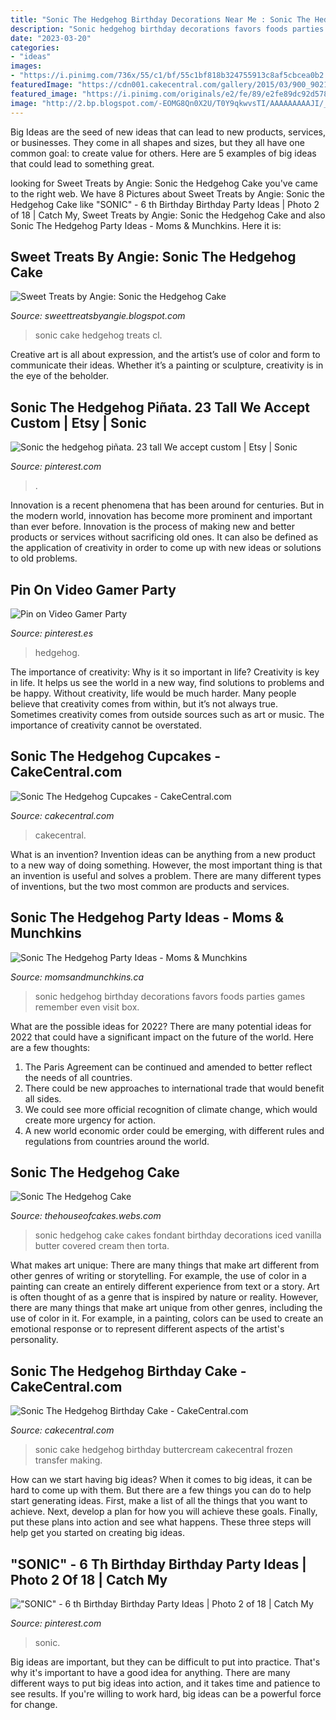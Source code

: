 ```yaml
---
title: "Sonic The Hedgehog Birthday Decorations Near Me : Sonic The Hedgehog Birthday Cake"
description: "Sonic hedgehog birthday decorations favors foods parties games remember even visit box"
date: "2023-03-20"
categories:
- "ideas"
images:
- "https://i.pinimg.com/736x/55/c1/bf/55c1bf818b324755913c8af5cbcea0b2.jpg"
featuredImage: "https://cdn001.cakecentral.com/gallery/2015/03/900_902103W6Qo_sonic-the-hedgehog-cupcakes.jpg"
featured_image: "https://i.pinimg.com/originals/e2/fe/89/e2fe89dc92d578d2090919b145bff95d.jpg"
image: "http://2.bp.blogspot.com/-EOMG8Qn0X2U/T0Y9qkwvsTI/AAAAAAAAAJI/_CL_jc7hQZ8/s1600/sonic+cake+3.jpg"
---
```



Big Ideas are the seed of new ideas that can lead to new products, services, or businesses. They come in all shapes and sizes, but they all have one common goal: to create value for others. Here are 5 examples of big ideas that could lead to something great.

	

		
looking for Sweet Treats by Angie: Sonic the Hedgehog Cake you've came to the right web. We have 8 Pictures about Sweet Treats by Angie: Sonic the Hedgehog Cake like &quot;SONIC&quot; - 6 th Birthday Birthday Party Ideas | Photo 2 of 18 | Catch My, Sweet Treats by Angie: Sonic the Hedgehog Cake and also Sonic The Hedgehog Party Ideas - Moms &amp; Munchkins. Here it is:
		
    
## Sweet Treats By Angie: Sonic The Hedgehog Cake

<img loading=lazy src="http://2.bp.blogspot.com/-EOMG8Qn0X2U/T0Y9qkwvsTI/AAAAAAAAAJI/_CL_jc7hQZ8/s1600/sonic+cake+3.jpg" onerror="this.onerror=null;this.src='https://tse2.mm.bing.net/th?id=OIP.Bs10cqro5kYW89THWE8YkwHaJ4&amp;pid=15.1';" alt="Sweet Treats by Angie: Sonic the Hedgehog Cake">

_Source: sweettreatsbyangie.blogspot.com_

>sonic cake hedgehog treats cl. 

	

Creative art is all about expression, and the artist’s use of color and form to communicate their ideas. Whether it’s a painting or sculpture, creativity is in the eye of the beholder.

    
## Sonic The Hedgehog Piñata. 23 Tall We Accept Custom | Etsy | Sonic

<img loading=lazy src="https://i.pinimg.com/736x/55/c1/bf/55c1bf818b324755913c8af5cbcea0b2.jpg" onerror="this.onerror=null;this.src='https://tse1.mm.bing.net/th?id=OIP.qdZIjOpmP4_NQ6LG6gONQgHaKW&amp;pid=15.1';" alt="Sonic the hedgehog piñata. 23 tall We accept custom | Etsy | Sonic">

_Source: pinterest.com_

>. 

	

Innovation is a recent phenomena that has been around for centuries. But in the modern world, innovation has become more prominent and important than ever before. Innovation is the process of making new and better products or services without sacrificing old ones. It can also be defined as the application of creativity in order to come up with new ideas or solutions to old problems.

    
## Pin On Video Gamer Party

<img loading=lazy src="https://i.pinimg.com/originals/5c/e1/da/5ce1dac7640496b4116f6798d5c459a5.jpg" onerror="this.onerror=null;this.src='https://tse1.mm.bing.net/th?id=OIP.ccIkKtt6Aqd5qZjWhtkgWwHaH7&amp;pid=15.1';" alt="Pin on Video Gamer Party">

_Source: pinterest.es_

>hedgehog. 

	

The importance of creativity: Why is it so important in life?
Creativity is key in life. It helps us see the world in a new way, find solutions to problems and be happy. Without creativity, life would be much harder. Many people believe that creativity comes from within, but it’s not always true. Sometimes creativity comes from outside sources such as art or music. The importance of creativity cannot be overstated.

    
## Sonic The Hedgehog Cupcakes - CakeCentral.com

<img loading=lazy src="https://cdn001.cakecentral.com/gallery/2015/03/900_902103W6Qo_sonic-the-hedgehog-cupcakes.jpg" onerror="this.onerror=null;this.src='https://tse2.mm.bing.net/th?id=OIP.p7wmRz707KA2Wxr_wIcnxQHaHa&amp;pid=15.1';" alt="Sonic The Hedgehog Cupcakes - CakeCentral.com">

_Source: cakecentral.com_

>cakecentral. 

	

What is an invention?
Invention ideas can be anything from a new product to a new way of doing something. However, the most important thing is that an invention is useful and solves a problem. There are many different types of inventions, but the two most common are products and services.

    
## Sonic The Hedgehog Party Ideas - Moms &amp; Munchkins

<img loading=lazy src="https://www.momsandmunchkins.ca/wp-content/uploads/2018/05/sonic-party-30m.jpg" onerror="this.onerror=null;this.src='https://tse3.mm.bing.net/th?id=OIP.5bTFH9KChM9l751L1LZurgHaLH&amp;pid=15.1';" alt="Sonic The Hedgehog Party Ideas - Moms &amp; Munchkins">

_Source: momsandmunchkins.ca_

>sonic hedgehog birthday decorations favors foods parties games remember even visit box. 

	

What are the possible ideas for 2022?
There are many potential ideas for 2022 that could have a significant impact on the future of the world. Here are a few thoughts: 
1. The Paris Agreement can be continued and amended to better reflect the needs of all countries. 
2. There could be new approaches to international trade that would benefit all sides. 
3. We could see more official recognition of climate change, which would create more urgency for action. 
4. A new world economic order could be emerging, with different rules and regulations from countries around the world. 

    
## Sonic The Hedgehog Cake

<img loading=lazy src="http://webzoom.freewebs.com/thehouseofcakes/photos/undefined/IMG_5013.JPG" onerror="this.onerror=null;this.src='https://tse3.mm.bing.net/th?id=OIP.P17kslUnlyxYOg2SNdg4-AHaJ4&amp;pid=15.1';" alt="Sonic The Hedgehog Cake">

_Source: thehouseofcakes.webs.com_

>sonic hedgehog cake cakes fondant birthday decorations iced vanilla butter covered cream then torta. 

	

What makes art unique: There are many things that make art different from other genres of writing or storytelling. For example, the use of color in a painting can create an entirely different experience from text or a story.
Art is often thought of as a genre that is inspired by nature or reality. However, there are many things that make art unique from other genres, including the use of color in it. For example, in a painting, colors can be used to create an emotional response or to represent different aspects of the artist's personality.

    
## Sonic The Hedgehog Birthday Cake - CakeCentral.com

<img loading=lazy src="https://cdn001.cakecentral.com/gallery/2016/02/900_sonic-the-hedgehog-birthday-cake-876828FpJZi.jpg" onerror="this.onerror=null;this.src='https://tse4.mm.bing.net/th?id=OIP.nWCie0Stx9ihr9Sh7pwN_QHaJ4&amp;pid=15.1';" alt="Sonic The Hedgehog Birthday Cake - CakeCentral.com">

_Source: cakecentral.com_

>sonic cake hedgehog birthday buttercream cakecentral frozen transfer making. 

	

How can we start having big ideas?
When it comes to big ideas, it can be hard to come up with them. But there are a few things you can do to help start generating ideas. First, make a list of all the things that you want to achieve. Next, develop a plan for how you will achieve these goals. Finally, put these plans into action and see what happens. These three steps will help get you started on creating big ideas.

    
## &quot;SONIC&quot; - 6 Th Birthday Birthday Party Ideas | Photo 2 Of 18 | Catch My

<img loading=lazy src="https://i.pinimg.com/originals/e2/fe/89/e2fe89dc92d578d2090919b145bff95d.jpg" onerror="this.onerror=null;this.src='https://tse4.mm.bing.net/th?id=OIP.OivjPNwtykuZFCjI5xfPFgHaE9&amp;pid=15.1';" alt="&quot;SONIC&quot; - 6 th Birthday Birthday Party Ideas | Photo 2 of 18 | Catch My">

_Source: pinterest.com_

>sonic. 

	

Big ideas are important, but they can be difficult to put into practice. That's why it's important to have a good idea for anything. There are many different ways to put big ideas into action, and it takes time and patience to see results. If you're willing to work hard, big ideas can be a powerful force for change.

